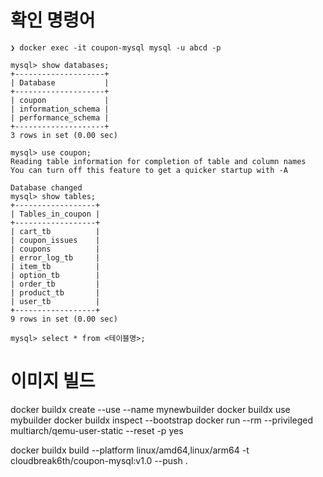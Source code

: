 # 확인 명령어 
```
❯ docker exec -it coupon-mysql mysql -u abcd -p

mysql> show databases;
+--------------------+
| Database           |
+--------------------+
| coupon             |
| information_schema |
| performance_schema |
+--------------------+
3 rows in set (0.00 sec)

mysql> use coupon;
Reading table information for completion of table and column names
You can turn off this feature to get a quicker startup with -A

Database changed 
mysql> show tables;  
+------------------+
| Tables_in_coupon |
+------------------+
| cart_tb          |
| coupon_issues    |
| coupons          |
| error_log_tb     |
| item_tb          |
| option_tb        |
| order_tb         |
| product_tb       |
| user_tb          |
+------------------+
9 rows in set (0.00 sec)

mysql> select * from <테이블명>;
```

# 이미지 빌드 
docker buildx create --use --name mynewbuilder
docker buildx use mybuilder
docker buildx inspect --bootstrap
docker run --rm --privileged multiarch/qemu-user-static --reset -p yes

docker buildx build --platform linux/amd64,linux/arm64 -t cloudbreak6th/coupon-mysql:v1.0 --push .